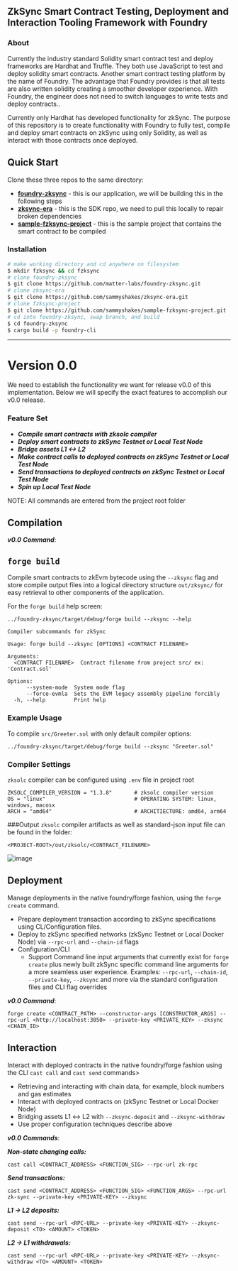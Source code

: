 ## ZkSync Smart Contract Testing, Deployment and Interaction Tooling Framework with Foundry
### About
Currently the industry standard Solidity smart contract test and deploy frameworks are Hardhat and Truffle. They both use JavaScript to test and deploy solidity smart contracts. Another smart contract testing platform by the name of Foundry. The  advantage that Foundry provides is that all tests are also written solidity creating a smoother developer experience. With Foundry, the engineer does not need to switch languages to write tests and deploy contracts.. 

Currently only Hardhat has developed functionality for zkSync. The purpose of this repository is to create functionality with Foundry to fully test, compile and deploy smart contracts on zkSync using only Solidity, as well as interact with those contracts once deployed.

## Quick Start

Clone these three repos to the same directory:

- [**foundry-zksync**](https://github.com/matter-labs/foundry-zksync) - this is our application, we will be building this in the following steps
- [**zksync-era**](https://github.com/sammyshakes/zksync-era) - this is the SDK repo, we need to pull this locally to repair broken dependencies
- [**sample-fzksync-project**](https://github.com/sammyshakes/sample-fzksync-project) - this is the sample project that contains the smart contract to be compiled


### Installation

```bash
# make working directory and cd anywhere on filesystem
$ mkdir fzksync && cd fzksync
# clone foundry-zksync
$ git clone https://github.com/matter-labs/foundry-zksync.git 
# clone zksync-era
$ git clone https://github.com/sammyshakes/zksync-era.git
# clone fzksync-project
$ git clone https://github.com/sammyshakes/sample-fzksync-project.git
# cd into foundry-zksync, swap branch, and build
$ cd foundry-zksync
$ cargo build -p foundry-cli
```
---

# Version 0.0

We need to establish the functionality we want for release v0.0 of this implementation. Below we will specify the exact features to accomplish our v0.0 release.

### Feature Set

- ***Compile smart contracts with zksolc compiler***
- ***Deploy smart contracts to zkSync Testnet or Local Test Node***
- ***Bridge assets L1 <-> L2***
- ***Make contract calls to deployed contracts on zkSync Testnet or Local Test Node***
- ***Send transactions to deployed contracts on zkSync Testnet or Local Test Node***
- ***Spin up Local Test Node***

NOTE: All commands are entered from the project root folder

## Compilation

***v0.0*** ***Command***:
## `forge build`

Compile smart contracts to zkEvm bytecode using the `--zksync` flag and store compile output files into a logical directory structure `out/zksync/` for easy retrieval to other components of the application.


For the `forge build` help screen:
```
../foundry-zksync/target/debug/forge build --zksync --help
```
```
Compiler subcommands for zkSync

Usage: forge build --zksync [OPTIONS] <CONTRACT FILENAME>

Arguments:
  <CONTRACT FILENAME>  Contract filename from project src/ ex: 'Contract.sol'

Options:
      --system-mode  System mode flag
      --force-evmla  Sets the EVM legacy assembly pipeline forcibly
  -h, --help         Print help
```
### Example Usage
To compile `src/Greeter.sol` with only default compiler options:
```
../foundry-zksync/target/debug/forge build --zksync "Greeter.sol" 
```

### Compiler Settings
`zksolc` compiler can be configured using `.env` file in project root
```
ZKSOLC_COMPILER_VERSION = "1.3.8"       # zksolc compiler version
OS = "linux"                            # OPERATING SYSTEM: linux, windows, macosx
ARCH = "amd64"                          # ARCHITIECTURE: amd64, arm64

```

###Output
`zksolc` compiler artifacts as well as standard-json input file can be found in the folder:
```
<PROJECT-ROOT>/out/zksolc/<CONTRACT_FILENAME>
```
![image](https://user-images.githubusercontent.com/76663878/231275745-4d33cb52-9a2a-4bc1-a48d-e9b5e48030c1.png)

## Deployment

Manage deployments in the native foundry/forge fashion, using the `forge create` command.

- Prepare deployment transaction according to zkSync specifications using CL/Configuration files.
- Deploy to zkSync specified networks (zkSync Testnet or Local Docker Node)  via `--rpc-url` and `--chain-id` flags
- Configuration/CLI
    - Support Command line input arguments that currently exist for `forge create` plus newly built zkSync specific command line arguments for a more seamless user experience. Examples: `--rpc-url`, `--chain-id`, `--private-key`, `--zksync` and more via the standard configuration files and CLI flag overrides

***v0.0*** ***Command***:

`forge create <CONTRACT_PATH> --constructor-args [CONSTRUCTOR_ARGS] --rpc-url <http://localhost:3050> --private-key <PRIVATE_KEY> --zksync <CHAIN_ID>`

## Interaction

Interact with deployed contracts in the native foundry/forge fashion using the CLI `cast call` and `cast send` commands>

- Retrieving and interacting with chain data, for example, block numbers and gas estimates
- Interact with deployed contracts on (zkSync Testnet or Local Docker Node)
- Bridging assets L1 ↔ L2 with `--zksync-deposit` and `--zksync-withdraw`
- Use proper configuration techniques describe above

***v0.0*** ***Commands***:

***Non-state changing calls:***

`cast call <CONTRACT_ADDRESS> <FUNCTION_SIG> --rpc-url zk-rpc`

***Send transactions:***

`cast send <CONTRACT_ADDRESS> <FUNCTION_SIG> <FUNCTION_ARGS> --rpc-url zk-sync --private-key <PRIVATE-KEY> --zksync`

***L1 → L2 deposits:***

`cast send --rpc-url <RPC-URL> --private-key <PRIVATE-KEY> --zksync-deposit <TO> <AMOUNT> <TOKEN>`

***L2 → L1 withdrawals:***

`cast send --rpc-url <RPC-URL> --private-key <PRIVATE-KEY> --zksync-withdraw <TO> <AMOUNT> <TOKEN>`


